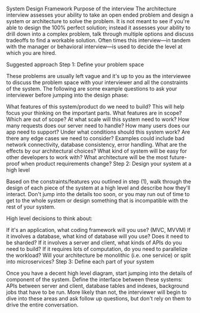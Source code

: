 

System Design Framework
Purpose of the interview
The architecture interview assesses your ability to take an open ended problem and design a system or architecture to solve the problem. It is not meant to see if you're able to design the 100% perfect solution; instead it assesses your ability to drill down into a complex problem, talk through multiple options and discuss tradeoffs to find a workable solution. Often times this interview—in tandem with the manager or behavioral interview—is used to decide the level at which you are hired.

Suggested approach
Step 1: Define your problem space

These problems are usually left vague and it's up to you as the interviewee to discuss the problem space with your interviewer and all the constraints of the system. The following are some example questions to ask your interviewer before jumping into the design phase:

What features of this system/product do we need to build?
This will help focus your thinking on the important parts. What features are in scope? Which are out of scope?
At what scale will this system need to work?
How many requests does our server need to handle? How many users does our app need to support?
Under what conditions should this system work?
Are there any edge cases we need to consider? Examples could include bad network connectivity, database consistency, error handling.
What are the effects by our architectural choices?
What kind of system will be easy for other developers to work with? What architecture will be the most future-proof when product requirements change?
Step 2: Design your system at a high level

Based on the constraints/features you outlined in step (1), walk through the design of each piece of the system at a high level and describe how they'll interact. Don't jump into the details too soon, or you may run out of time to get to the whole system or design something that is incompatible with the rest of your system.

High level decisions to think about:

If it's an application, what coding framework will you use? (MVC, MVVM)
If it involves a database, what kind of database will you use? Does it need to be sharded?
If it involves a server and client, what kinds of APIs do you need to build?
If it requires lots of computation, do you need to parallelize the workload?
Will your architecture be monolithic (i.e. one service) or split into microservices?
Step 3: Define each part of your system

Once you have a decent high level diagram, start jumping into the details of component of the system. Define the interface between these systems: APIs between server and client, database tables and indexes, background jobs that have to be run. More likely than not, the interviewer will begin to dive into these areas and ask follow up questions, but don't rely on them to drive the entire conversation.